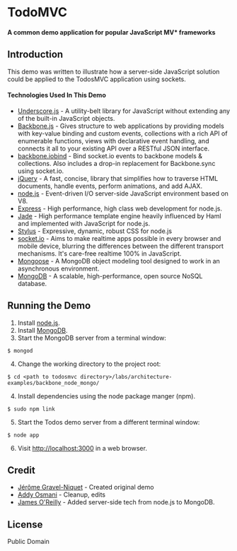 # TodoMVC

#### A common demo application for popular JavaScript MV* frameworks

## Introduction

This demo was written to illustrate how a server-side JavaScript solution could be applied to the TodosMVC application using sockets.

#### Technologies Used In This Demo

- [Underscore.js](http://documentcloud.github.com/underscore/) - A utility-belt library for JavaScript without extending any of the built-in JavaScript objects.
- [Backbone.js](http://documentcloud.github.com/backbone/) - Gives structure to web applications by providing models with key-value binding and custom events, collections with a rich API of enumerable functions, views with declarative event handling, and connects it all to your existing API over a RESTful JSON interface.
- [backbone.iobind](https://github.com/logicalparadox/backbone.iobind) - Bind socket.io events to backbone models & collections. Also includes a drop-in replacement for Backbone.sync using socket.io.
- [jQuery](http://jquery.com/) - A fast, concise, library that simplifies how to traverse HTML documents, handle events, perform animations, and add AJAX.
- [node.js](http://nodejs.org/) - Event-driven I/O server-side JavaScript environment based on V8.
- [Express](http://expressjs.com/) - High performance, high class web development for node.js.
- [Jade](http://jade-lang.com/) - High performance template engine heavily influenced by Haml and implemented with JavaScript for node.js.
- [Stylus](http://learnboost.github.com/stylus/) - Expressive, dynamic, robust CSS for node.js
- [socket.io](http://socket.io/) - Aims to make realtime apps possible in every browser and mobile device, blurring the differences between the different transport mechanisms. It's care-free realtime 100% in JavaScript.
- [Mongoose](http://mongoosejs.com/) - A MongoDB object modeling tool designed to work in an asynchronous environment.
- [MongoDB](http://www.mongodb.org/) - A scalable, high-performance, open source NoSQL database.

## Running the Demo

1. Install [node.js](http://nodejs.org/#download).
2. Install [MongoDB](http://www.mongodb.org/downloads).
3. Start the MongoDB server from a terminal window:
```
$ mongod
```
4. Change the working directory to the project root:
```
$ cd <path to todosmvc directory>/labs/architecture-examples/backbone_node_mongo/
```
4. Install dependencies using the node package manger (npm).
```
$ sudo npm link
```
5. Start the Todos demo server from a different terminal window:
```
$ node app
```
6. Visit [http://localhost:3000](http://localhost:3000) in a web browser.

## Credit

- [Jérôme Gravel-Niquet](http://jgn.me/) - Created original demo
- [Addy Osmani](http://addyosmani.com/) - Cleanup, edits
- [James O'Reilly](http://jamesor.com/) - Added server-side tech from node.js to MongoDB.

## License

Public Domain